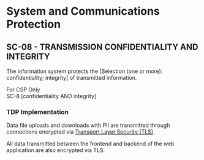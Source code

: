 # System and Communications Protection
## SC-08 - TRANSMISSION CONFIDENTIALITY AND INTEGRITY

The information system protects the [Selection (one or more): confidentiality; integrity] of transmitted information.  

For CSP Only  
SC-8 [confidentiality AND integrity]  

### TDP Implementation

Data file uploads and downloads with PII are transmitted through connections encrypted via 
[Transport Layer Security (TLS)](https://www.cloudflare.com/learning/ssl/transport-layer-security-tls/).

All data transmitted between the frontend and backend of the web application are also
encrypted via TLS.



